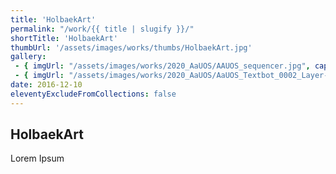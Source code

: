 ```yaml
---
title: 'HolbaekArt'
permalink: "/work/{{ title | slugify }}/"
shortTitle: 'HolbaekArt'
thumbUrl: '/assets/images/works/thumbs/HolbaekArt.jpg'
gallery:
 - { imgUrl: "/assets/images/works/2020_AaUOS/AAUOS_sequencer.jpg", caption: "" }
 - { imgUrl: "/assets/images/works/2020_AaUOS/AaUOS_Textbot_0002_Layer-20.jpg", caption: "" }
date: 2016-12-10
eleventyExcludeFromCollections: false
---
```



<div class="Grid Grid--gutters Grid--full large-Grid--fit">
  <div class="Grid-cell">
    <div class='headerGroup'>
      <h2>HolbaekArt</h2>
      <p>Lorem Ipsum</p>
    </div>
  </div>
</div>